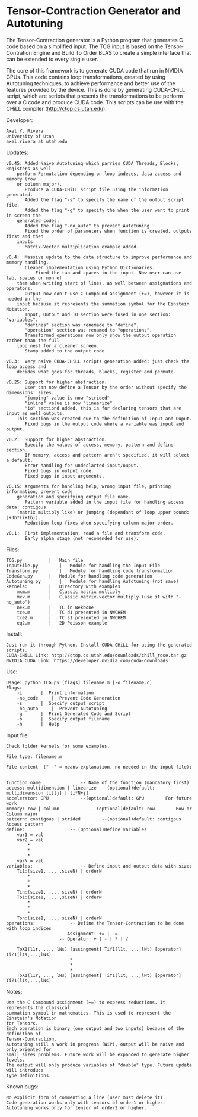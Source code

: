 Tensor-Contraction Generator and Autotuning
===========================================

The Tensor-Contraction generator is a Python program that generates C code based on a simplified input. The TCG input is based on the Tensor-Contration Engine and Build To Order BLAS to create a simple interface that can be extended to every single user.

The core of this framework is to generate CUDA code that run in NVIDIA GPUs. This code contains loop transformations, created by using Autotuning techniques, to achieve performance and better use of the features provided by the device. This is done by generating CUDA-CHiLL script, which are scripts that presents the transformations to be perform over a C code and produce CUDA code. This scripts can be use with the CHiLL compiler (http://ctop.cs.utah.edu).

Developer:

	Axel Y. Rivera
	University of Utah
	axel.rivera at utah.edu

Updates:

	v0.45: Added Naive Autotuning which parries CUDA Threads, Blocks, Registers as well 
		perform	Permutation depending on loop indeces, data access and memory (row 
		or column major).
	       Produce a CUDA-CHiLL script file using the information generated.
	       Added the flag "-s" to specify the name of the output script file.
	       Added the flag "-g" to specify the when the user want to print in screen the 
		generated codes.
	       Added the flag "-no_auto" to prevent Autotuning
	       Fixed the order of parameters when function is created, outputs first and then
		inputs.
	       Matrix-Vector multiplication example added.

	v0.4:  Massive update to the data structure to improve performance and memory handling.
	       Cleaner implementation using Python Dictionaries.
    	       Fixed the tab and spaces in the input. Now user can use tab, spaces or non of
		them when writing start of lines, as well between assignations and operators.
	       Output now don't use C Compound assignment (+=), however it is needed in the
		input because it represents the summation symbol for the Einstein Notation.
	       Input, Output and IO section were fused in one section: "variables".
	       "defines" section was renemade to "define".
	       "operation" section was renamed to "operations".
	       Transformed operations now only show the output operation rather than the full 
		loop nest for a cleaner screen.
	       Stamp added to the output code.
	       
	v0.3:  Very naive CUDA-CHiLL scripts generation added: just check the loop access and
		decides what goes for threads, blocks, register and permute.

	v0.25: Support for higher abstraction.
	       User can now define a Tensor by the order without specify the dimensions' sizes.
	       "jumping" value is now "strided"
	       "inline" value is now "linearize"
	       "io" sectiond added, this is for declaring tensors that are input as well outputs. 
		This section was created due to the definition of Input and Ouput.
	       Fixed bugs in the output code where a variable was input and output.
	
	v0.2:  Support for higher abstraction. 
	       Specify the values of access, memory, pattern and define section.
	       If memory, access and pattern aren't specified, it will select a default.
	       Error handling for undeclarted input/ouput.
	       Fixed bugs in output code.
	       Fixed bugs in input arguments.

	v0.15: Arguments for handling help, wrong input file, printing information, prevent code 
		generation and specifying output file name.
	       Pattern variable added in the input file for handling access data: contigous 
		(matrix multiply like) or jumping (dependant of loop upper bound: j+Jb*(i+Ib)).
	       Reduction loop fixes when specifying column major order.
	
	v0.1:  First implementation, read a file and transform code.
	       Early alpha stage (not recomended for use).
		
Files:

	TCG.py			|	Main file
	InputFile.py		|	Module for handling the Input File
	Transform.py		|	Module for handling code transformation
	CodeGen.py		|	Module for handling code generation
	Autotuning.py		|	Module for handling Autotuning (not save)
	kernels:		|	Directory with examples
		mxm.m		|	Classic matrix multiply
		mxv.m		|	Classic matrix-vector multiply (use it with "-no_auto")
		nek.m		|	TC in Nekbone
		tce.m		|	TC d1 presented in NWCHEM
		tce2.m		|	TC s1 presented in NWCHEM
		eq2.m		|	2D Poisson example

Install:

	Just run it through Python. Install CUDA-CHiLL for using the generated scripts.
	CUDA-CHiLL Link: http://ctop.cs.utah.edu/downloads/chill_rose.tar.gz
	NVIDIA CUDA Link: https://developer.nvidia.com/cuda-downloads

Use:

	Usage: python TCG.py [flags] filename.m [-o filename.c]
	Flags:
		-i		 | 	Print information
		-no_code	 | 	Prevent Code Generation
		-s		 |	Specify output script
		-no_auto	 |	Prevent Autotuning
		-g		 |	Print Generated Code and Script
		-o		 | 	Specify output filename
		-h		 | 	Help

Input file:

	Check folder kernels for some examples.

	File type: filename.m

	File content  ("--" = means explanation, no needed in the input file):


	function name				-- Name of the function (mandatory first)
	access: multidimension | linearize	--(optional)default: multidimension	[i][j] | [i*N+j]
	accelerator: GPU			--(optional)default: GPU		For future work
	memory: row | column			--(optional)default: row		Row or Column major
	pattern: contigous | strided		--(optional)default: contigous		Access pattern
	define:					-- (Optional)Define variables 
		var1 = val
		var2 = val
		    *
   		    *
		    *
		varN = val
	variables:					-- Define input and output data with sizes
		Ti1:(size1, ... ,sizeN)	| orderN	
		    *
		    *
		    *
		Tin:(size1, ..., sizeN) | orderN
		To1:(size1, ... ,sizeN) | orderN		
		    *
		    *
		    *
		Ton:(size1, ..., sizeN) | orderN
	operations:				-- Define the Tensor-Contraction to be done with loop indices
						-- Assignment: += | -=
						-- Operator: + | - | * | /

		ToX1(l1r, ..., lNs) [assingment] TiY1(l1t, ...,lNt) [operator] TiZ1(l1s,...,lNs)
							*
							*
							*
		ToX1(l1r, ..., lNs) [assingment] TiY1(l1t, ...,lNt) [operator] TiZ1(l1s,...,lNs)

Notes:

	Use the C Compound assignment (+=) to express reductions. It represents the classical
	summation symbol in mathematics. This is used to represent the Einstein's Notation
	for Tensors.
	Each operation is binary (one output and two inputs) because of the definition of 
	Tensor-Contraction.
	Autotuning still a work in progress (WiP), output will be naive and only oriented for
	small sizes problems. Future work will be expanded to generate higher levels.
	The output will only produce variables of "double" type. Future update will introduce
	type definitions.
					
Known bugs:

	No explicit form of commenting a line (user must delete it).
	Code generation works only with tensors of order1 or higher.
	Autotuning works only for tensor of order2 or higher.


